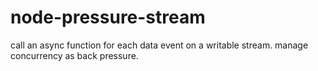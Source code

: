 node-pressure-stream
====================

call an async function for each data event on a writable stream. manage concurrency as back pressure.
